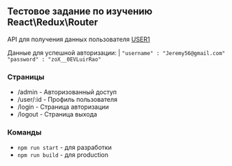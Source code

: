 ## Тестовое задание по изучению React\Redux\Router

API для получения данных пользователя
[USER1](http://5ace0d5c23cb4e00148b83dd.mockapi.io/users/1)

Данные для успешной авторизации:
|
`"username" : "Jeremy56@gmail.com"`
`"password" : "zoX__0EVLuirRao"`

### Страницы
- /admin - Авторизованный доступ
- /user/:id - Профиль пользователя
- /login - Страница авторизации
- /logout - Страница выхода

### Команды
- `npm run start` - для разработки
- `npm run build` - для production

